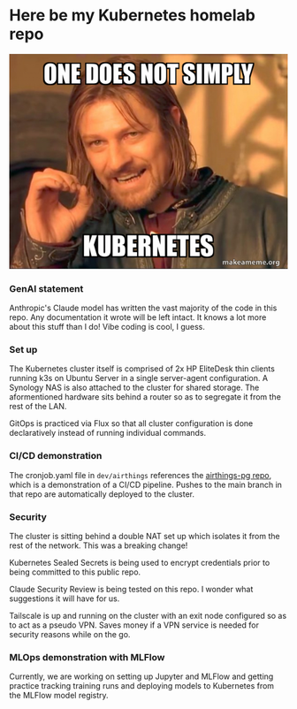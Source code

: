 # Here be my Kubernetes homelab repo
![K8s Meme](welcome.png)

### GenAI statement
Anthropic's Claude model has written the vast majority of the code in this repo. Any documentation it wrote will be left intact. It knows a lot more about this stuff than I do! Vibe coding is cool, I guess.

### Set up
The Kubernetes cluster itself is comprised of 2x HP EliteDesk thin clients running k3s on Ubuntu Server in a single server-agent configuration. A Synology NAS is also attached to the cluster for shared storage. The aformentioned hardware sits behind a router so as to segregate it from the rest of the LAN.  

GitOps is practiced via Flux so that all cluster configuration is done declaratively instead of running individual commands.

### CI/CD demonstration
The cronjob.yaml file in `dev/airthings` references the [airthings-pg repo](https://github.com/rhprasad0/airthings-pg), which is a demonstration of a CI/CD pipeline. Pushes to the main branch in that repo are automatically deployed to the cluster.

### Security
The cluster is sitting behind a double NAT set up which isolates it from the rest of the network. This was a breaking change!

Kubernetes Sealed Secrets is being used to encrypt credentials prior to being committed to this public repo. 

Claude Security Review is being tested on this repo. I wonder what suggestions it will have for us.

Tailscale is up and running on the cluster with an exit node configured so as to act as a pseudo VPN. Saves money if a VPN service is needed for security reasons while on the go.

### MLOps demonstration with MLFlow
Currently, we are working on setting up Jupyter and MLFlow and getting practice tracking training runs and deploying models to Kubernetes from the MLFlow model registry.